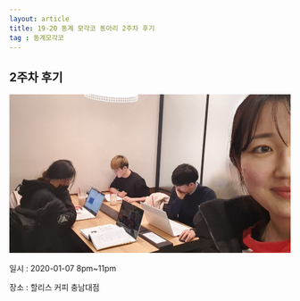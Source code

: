 ```yaml
---
layout: article
title: 19-20 동계 모각코 동아리 2주차 후기
tag : 동계모각코
---
```


## 2주차 후기
![2주차](/MGC/2주차.jpg)

일시 : 2020-01-07 8pm~11pm

장소 : 할리스 커피 충남대점

